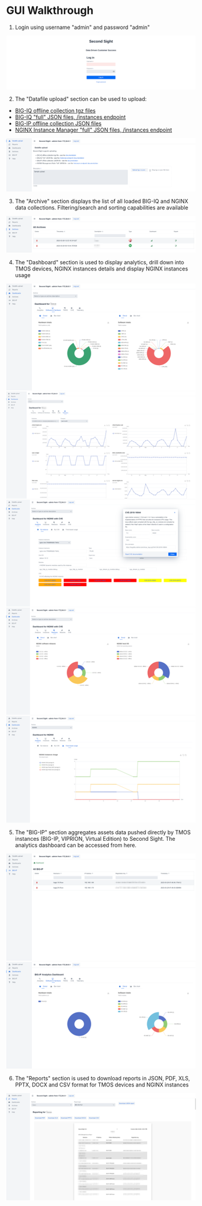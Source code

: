 # GUI Walkthrough

1. Login using username "admin" and password "admin"

<img src="/contrib/GUI/screenshots/1.login.png"/>

2. The "Datafile upload" section can be used to upload:
  - [BIG-IQ offline collection tgz files](https://github.com/F5Networks/SecondSight/tree/main/contrib/bigiq-collect)
  - [BIG-IQ "full" JSON files, /instances endpoint](https://github.com/F5Networks/SecondSight/blob/main/USAGE.md#big-iq)
  - [BIG-IP offline collection JSON files](https://github.com/F5Networks/SecondSight/tree/main/contrib/bigip-collect)
  - [NGINX Instance Manager "full" JSON files, /instances endpoint](https://github.com/F5Networks/SecondSight/blob/main/USAGE.md#nginx-instance-manager-2x)

<img src="/contrib/GUI/screenshots/2.upload.png"/>

3. The "Archive" section displays the list of all loaded BIG-IQ and NGINX data collections. Filtering/search and sorting capabilities are available

<img src="/contrib/GUI/screenshots/3.archive.png"/>

4. The "Dashboard" section is used to display analytics, drill down into TMOS devices, NGINX instances details and display NGINX instances usage

<img src="/contrib/GUI/screenshots/4.bigiq-swhw.png"/>
<img src="/contrib/GUI/screenshots/5.bigiq-telemetry.png"/>
<img src="/contrib/GUI/screenshots/6.nginx-analytics.png"/>
<img src="/contrib/GUI/screenshots/7.nginx-releases.png"/>
<img src="/contrib/GUI/screenshots/8.nginx-timebased.png"/>

5. The "BIG-IP" section aggregates assets data pushed directly by TMOS instances (BIG-IP, VIPRION, Virtual Edition) to Second Sight. The analytics dashboard can be accessed from here.

<img src="/contrib/GUI/screenshots/10.bigip-list.png"/>
<img src="/contrib/GUI/screenshots/11.bigip-analytics.png"/>

6. The "Reports" section is used to download reports in JSON, PDF, XLS, PPTX, DOCX and CSV format for TMOS devices and NGINX instances

<img src="/contrib/GUI/screenshots/9.reporting.png"/>

